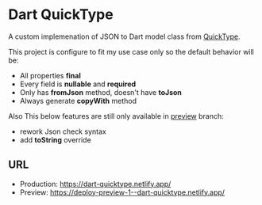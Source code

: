# Dart QuickType

A custom implemenation of JSON to Dart model class from [QuickType](https://github.com/quicktype/quicktype).

This project is configure to fit my use case only so the default behavior will be:

- All properties **final**
- Every field is **nullable** and **required**
- Only has **fromJson** method, doesn't have **toJson**
- Always generate **copyWith** method

Also This below features are still only available in [preview](https://deploy-preview-1--dart-quicktype.netlify.app/) branch:

- rework Json check syntax
- add **toString** override


## URL

- Production: https://dart-quicktype.netlify.app/
- Preview: https://deploy-preview-1--dart-quicktype.netlify.app/
